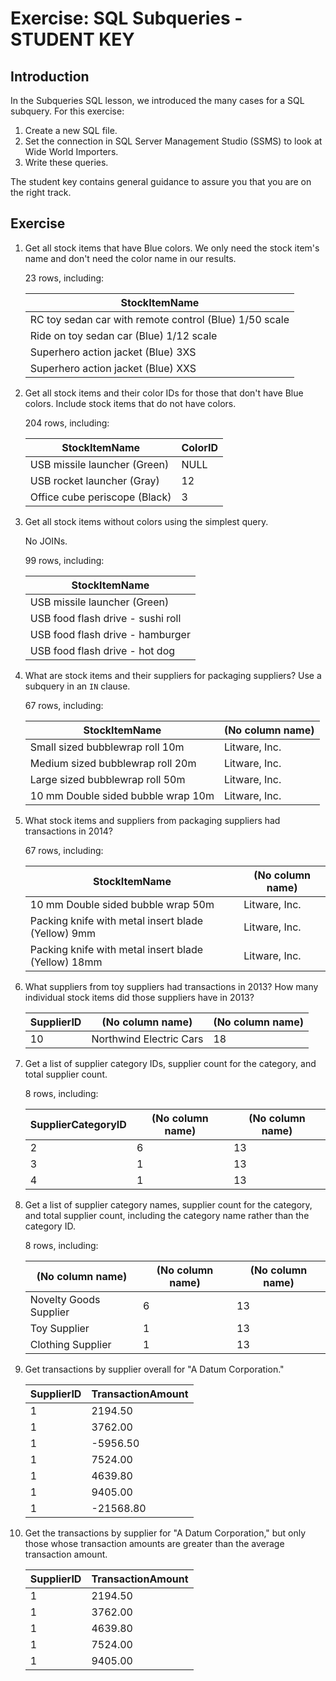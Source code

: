 # Exercise: SQL Subqueries - STUDENT KEY

## Introduction

In the Subqueries SQL lesson, we introduced the many cases for a SQL subquery. For this exercise:

1. Create a new SQL file.
1. Set the connection in SQL Server Management Studio (SSMS) to look at Wide World Importers.
1. Write these queries.

The student key contains general guidance to assure you that you are on the right track.

## Exercise

1. Get all stock items that have Blue colors. We only need the stock item's name and don't need the color name in our results.

    23 rows, including:

    | StockItemName                                          |
    | ------------------------------------------------------ |
    | RC toy sedan car with remote control (Blue) 1/50 scale |
    | Ride on toy sedan car (Blue) 1/12 scale                |
    | Superhero action jacket (Blue) 3XS                     |
    | Superhero action jacket (Blue) XXS                     |

2. Get all stock items and their color IDs for those that don't have Blue colors. Include stock items that do not have colors.

    204 rows, including:

    | StockItemName                 | ColorID |
    | ----------------------------- | ------- |
    | USB missile launcher (Green)  | NULL    |
    | USB rocket launcher (Gray)    | 12      |
    | Office cube periscope (Black) | 3       |

3. Get all stock items without colors using the simplest query.

    No JOINs.

    99 rows, including:

    | StockItemName                     |
    | --------------------------------- |
    | USB missile launcher (Green)      |
    | USB food flash drive - sushi roll |
    | USB food flash drive - hamburger  |
    | USB food flash drive - hot dog    |

4. What are stock items and their suppliers for packaging suppliers? Use a subquery in an `IN` clause.

    67 rows, including:

    | StockItemName                      | (No column name) |
    | ---------------------------------- | ------------- |
    | Small sized bubblewrap roll 10m    | Litware, Inc. |
    | Medium sized bubblewrap roll 20m   | Litware, Inc. |
    | Large sized bubblewrap roll 50m    | Litware, Inc. |
    | 10 mm Double sided bubble wrap 10m | Litware, Inc. |

5. What stock items and suppliers from packaging suppliers had transactions in 2014?

    67 rows, including:

    | StockItemName | (No column name) |
    | --------------------------------------------------- | ------------- |
    | 10 mm Double sided bubble wrap 50m                  | Litware, Inc. |
    | Packing knife with metal insert blade (Yellow) 9mm  | Litware, Inc. |
    | Packing knife with metal insert blade (Yellow) 18mm | Litware, Inc. |

6. What suppliers from toy suppliers had transactions in 2013? How many individual stock items did those suppliers have in 2013?

    | SupplierID | (No column name) | (No column name) |
    | ------ | ------ | ------ |
    | 10 | Northwind Electric Cars | 18 |

7. Get a list of supplier category IDs, supplier count for the category, and total supplier count.

    8 rows, including:

    | SupplierCategoryID | (No column name) | (No column name) |
    | ------------------ | ----------------------- | ------------------ |
    | 2 | 6 | 13 |
    | 3 | 1 | 13 |
    | 4 | 1 | 13 |

8. Get a list of supplier category names, supplier count for the category, and total supplier count, including the category name rather than the category ID.

    8 rows, including:

    | (No column name) | (No column name) | (No column name) |
    | --------- | ---------- | ---------- |
    | Novelty Goods Supplier | 6 | 13 |
    | Toy Supplier | 1 | 13 |
    | Clothing Supplier | 1 | 13 |

9. Get transactions by supplier overall for "A Datum Corporation."

    | SupplierID | TransactionAmount |
    |--------------|-------------------|
    | 1 | 2194.50 |
    | 1 | 3762.00 |
    | 1 | -5956.50 |
    | 1 | 7524.00 |
    | 1 | 4639.80 |
    | 1 | 9405.00 |
    | 1 | -21568.80 |

10. Get the transactions by supplier for "A Datum Corporation," but only those whose transaction amounts are greater than the average transaction amount.

    | SupplierID | TransactionAmount |
    |--------------|-------------------|
    | 1 | 2194.50 |
    | 1 | 3762.00 |
    | 1 | 4639.80 |
    | 1 | 7524.00 |
    | 1 | 9405.00 |
